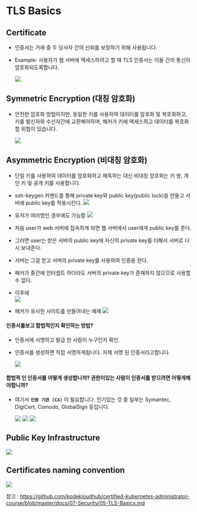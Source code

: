 # TLS Basics

## Certificate
- 인증서는 거래 중 두 당사자 간의 신뢰를 보장하기 위해 사용됩니다.
- Example: 사용자가 웹 서버에 액세스하려고 할 때 TLS 인증서는 이들 간의 통신이 암호화되도록합니다.

  <img src = https://github.com/kodekloudhub/certified-kubernetes-administrator-course/blob/master/images/cert1.PNG>
  
  
## Symmetric Encryption (대칭 암호화)
- 안전한 암호화 방법이지만, 동일한 키를 사용하여 데이터를 암호화 및 복호화하고, 키를 발신자와 수신자간에 교환해야하며, 해커가 키에 액세스하고 데이터를 복호화 할 위험이 있습니다.

  <img src = https://github.com/kodekloudhub/certified-kubernetes-administrator-course/blob/master/images/cert2.PNG>
  
## Asymmetric Encryption (비대칭 암호화)
- 단일 키를 사용하여 데이터를 암호화하고 해독하는 대신 비대칭 암호화는 키 쌍, 개인 키 및 공개 키를 사용합니다.

- ssh-keygen 커맨드를 통해 private key와 public key(public lock)을 만들고 서버에 public key를 적용시킨다.
  <img src = https://github.com/kodekloudhub/certified-kubernetes-administrator-course/blob/master/images/cert3.PNG>

- 유저가 여러명인 경우에도 가능함
  <img src = https://github.com/kodekloudhub/certified-kubernetes-administrator-course/blob/master/images/cert4.PNG>
  
- 처음 user가 web 서버에 접속하게 되면 웹 서버에서 user에게 public key를 준다.
- 그러면 user는 받은 서버의 public key에 자신의 private key를 더해서 서버로 다시 보내준다.
- 서버는 그걸 받고 서버의 private key를 사용하여 인증을 한다.
- 해커가 중간에 인터셉트 하더라도 서버의 private key가 존재하지 않으므로 사용할 수 없다.
- 이후에  
  <img src = https://github.com/kodekloudhub/certified-kubernetes-administrator-course/blob/master/images/cert5.PNG>

- 해커가 유사한 사이트를 만들어내는 예제
  <img src = https://github.com/kodekloudhub/certified-kubernetes-administrator-course/blob/master/images/cert6.PNG>
  

#### 인증서를보고 합법적인지 확인하는 방법?
- 인증서에 서명하고 발급 한 사람이 누구인지 확인.
- 인증서를 생성하면 직접 서명하게됩니다. 자체 서명 된 인증서라고합니다.

  <img src = https://github.com/kodekloudhub/certified-kubernetes-administrator-course/blob/master/images/cert7.PNG>
  
#### 합법적 인 인증서를 어떻게 생성합니까? 권한이있는 사람이 인증서를 받으려면 어떻게해야합니까?
- 여기서 **`인증 기관 (CA)`** 이 필요합니다. 인기있는 것 중 일부는 Symantec, DigiCert, Comodo, GlobalSign 등입니다.

  <img src = https://github.com/kodekloudhub/certified-kubernetes-administrator-course/blob/master/images/cert8.PNG>
  
  <img src = https://github.com/kodekloudhub/certified-kubernetes-administrator-course/blob/master/images/cert9.PNG>
  
  <img src = https://github.com/kodekloudhub/certified-kubernetes-administrator-course/blob/master/images/cert10.PNG>
  
## Public Key Infrastructure
   
   <img src = https://github.com/kodekloudhub/certified-kubernetes-administrator-course/blob/master/images/pki.PNG>
   
## Certificates naming convention

  <img src = https://github.com/kodekloudhub/certified-kubernetes-administrator-course/blob/master/images/cert11.PNG>
  
  
참고 : https://github.com/kodekloudhub/certified-kubernetes-administrator-course/blob/master/docs/07-Security/05-TLS-Basics.md
  
